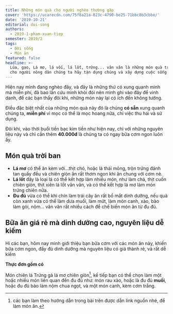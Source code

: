 ```yaml
---
title: Những món quà cho người nghèo thường gặp
cover: 'https://ucarecdn.com/75f8a21a-823c-4790-be25-71bbc8b3cbbe/'
date: '2019-10-21'
editorial: doi-song
authors:
  - 2019-1-pham-xuan-tiep
semester: 2019/2
tags:
  - Đời sống
  - Món ăn
featured: false
headline: >-
  Lúa, gạo, Lá mơ, lá vối, lá lốt, trứng... vân vân là những món quà trời ban
  cho người nông dân chúng ta hãy tận dụng chúng và xây dựng cuộc sống.
---
```

Hiện nay mình đang nghèo đây, và đây là những thứ có xung quanh mình mà miễn phí, đã bao lần cứu mình khỏi  đói nên mình ghi vào đây để vinh danh, để các bạn thấy đôi khi, những món này lại có ích đến không tưởng.

Điều đặc biệt nhất của những món quà này đó là chúng **có sẵn** xung quanh chúng ta, **miễn phí** vì mọc có thể là mọc hoang nữa, chỉ việc thu hái và sử dụng.

Đôi khi, vào thời buổi tiền bạc kim tiền như hiện nay, chỉ với những nguyên liệu này và chỉ cần thêm **40.000đ** là chúng ta có ngay bữa cơm ngon luôn ấy.

## Món quà trời ban

- **Lá mơ** có thể ăn kèm với...thịt chó, hoặc là thái mỏng, trộn trứng đánh tan quấy đều và chiên giòn ăn rất thơm ngon khi ăn chung với cơm nè.
- **Lá lốt** đây là loại lá có thể kết hợp làm nhiều món, như làm chả, thịt cuốn chiên giòn, thịt xiên lá lốt vân vân, và có thể kết hợp lá mơ làm món trứng chiên nữa.
- **Đu đủ** vừa có thể khi chín làm trái cây ăn rất bổ mắt dinh dưỡng, nếu quả còn xanh vừa có thể làm dưa muối, làm mứt, làm món canh, xào, bào làm gỏi, nộm... vân vân rất nhiều cách để chế biến món ăn từ đu đủ.

## Bữa ăn giá rẻ mà dinh dưỡng cao, nguyên liệu dễ kiếm

Hi các bạn, hôm nay mình giới thiệu bạn bữa cơm với các món ăn này, khiến bữa cơm ngon, đầy đủ dinh dưỡng mà nguyên liệu có giá thành rẻ, và rất dễ kiếm

**Thực đơn gồm có**

Món chiên là Trứng gà lá mơ chiên giòn[^1], kế tiếp bạn có thể chọn làm một hoặc nhiều món liên quan đến đu đủ như: món rau xào, hoặc là đu đủ **muối**, hoặc đu đủ bào làm nộm chua ngọt, và một món canh, kèm cơm trắng.


[^1]: các bạn làm theo hướng dẫn trong bài trên được dẫn link nguồn nhé, để làm món ăn.
